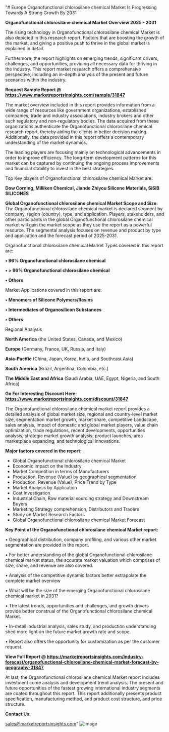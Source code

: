 "# Europe Organofunctional chlorosilane chemical Market Is Progressing Towards A Strong Growth By 2031

<Strong> Organofunctional chlorosilane chemical Market Overview 2025 - 2031</strong>

The rising technology in Organofunctional chlorosilane chemical Market is also depicted in this research report. Factors that are boosting the growth of the market, and giving a positive push to thrive in the global market is explained in detail.

Furthermore, the report highlights on emerging trends, significant drivers, challenges, and opportunities, providing all necessary data for thriving in the industry. This report market research offers a comprehensive perspective, including an in-depth analysis of the present and future scenarios within the industry.

<strong>Request Sample Report @ <a href=https://www.marketreportsinsights.com/sample/31847>https://www.marketreportsinsights.com/sample/31847</a></strong>

The market overview included in this report provides information from a wide range of resources like government organizations, established companies, trade and industry associations, industry brokers and other such regulatory and non-regulatory bodies. The data acquired from these organizations authenticate the Organofunctional chlorosilane chemical research report, thereby aiding the clients in better decision making. Additionally, the data provided in this report offers a contemporary understanding of the market dynamics.

The leading players are focusing mainly on technological advancements in order to improve efficiency. The long-term development patterns for this market can be captured by continuing the ongoing process improvements and financial stability to invest in the best strategies.

Top Key players of Organofunctional chlorosilane chemical Market are:

<strong>Dow Corning, Milliken Chemical, Jiande Zhiyou Silicone Materials, SiSiB SILICONES</strong>

<strong><b>Global Organofunctional chlorosilane chemical Market Scope and Size:</b></strong>
The Organofunctional chlorosilane chemical market is declared segment by company, region (country), type, and application. Players, stakeholders, and other participants in the global Organofunctional chlorosilane chemical market will gain the market scope as they use the report as a powerful resource. The segmental analysis focuses on revenue and product by type and application and the forecast period of 2025-2031.

Organofunctional chlorosilane chemical Market Types covered in this report are:

<strong>• 96% Organofunctional chlorosilane chemical

• > 96% Organofunctional chlorosilane chemical

• Others</strong>

Market Applications covered in this report are:

<strong>• Monomers of Silicone Polymers/Resins

• Intermediates of Organosilicon Substances

• Others</strong> 

Regional Analysis

<strong>North America</strong> (the United States, Canada, and Mexico)

<strong>Europe</strong> (Germany, France, UK, Russia, and Italy)

<strong>Asia-Pacific</strong> (China, Japan, Korea, India, and Southeast Asia)

<strong>South America</strong> (Brazil, Argentina, Colombia, etc.)

<strong>The Middle East and Africa</strong> (Saudi Arabia, UAE, Egypt, Nigeria, and South Africa)

<strong>Go For Interesting Discount Here: <a href=https://www.marketreportsinsights.com/discount/31847>https://www.marketreportsinsights.com/discount/31847</a></strong>

The Organofunctional chlorosilane chemical market report provides a detailed analysis of global market size, regional and country-level market size, segmentation market growth, market share, competitive Landscape, sales analysis, impact of domestic and global market players, value chain optimization, trade regulations, recent developments, opportunities analysis, strategic market growth analysis, product launches, area marketplace expanding, and technological innovations.

<strong><b>Major factors covered in the report:</b></strong>
<ul>
  <li>Global Organofunctional chlorosilane chemical Market </li>
  <li>Economic Impact on the Industry</li>
  <li>Market Competition in terms of Manufacturers</li>
  <li>Production, Revenue (Value) by geographical segmentation</li>
  <li>Production, Revenue (Value), Price Trend by Type</li>
  <li>Market Analysis by Application</li>
  <li>Cost Investigation</li>
  <li>Industrial Chain, Raw material sourcing strategy and Downstream Buyers</li>
  <li>Marketing Strategy comprehension, Distributors and Traders</li>
  <li>Study on Market Research Factors</li>
  <li>Global Organofunctional chlorosilane chemical Market Forecast</li>
</ul>

<strong><b>Key Point of the Organofunctional chlorosilane chemical Market report:</b></strong>

• Geographical distribution, company profiling, and various other market segmentation are provided in the report.

• For better understanding of the global Organofunctional chlorosilane chemical market status, the accurate market valuation which comprises of size, share, and revenue are also covered.

• Analysis of the competitive dynamic factors better extrapolate the complete market overview

• What will be the size of the emerging Organofunctional chlorosilane chemical market in 2031?

• The latest trends, opportunities and challenges, and growth drivers provide better construal of the Organofunctional chlorosilane chemical Market.

• In-detail industrial analysis, sales study, and production understanding shed more light on the future market growth rate and scope.

• Report also offers the opportunity for customization as per the customer request.

<strong><b>View Full Report @ <a href=https://marketreportsinsights.com/industry-forecast/organofunctional-chlorosilane-chemical-market-forecast-by-geography-31847>https://marketreportsinsights.com/industry-forecast/organofunctional-chlorosilane-chemical-market-forecast-by-geography-31847</a></b></strong>


At last, the Organofunctional chlorosilane chemical Market report includes investment come analysis and development trend analysis. The present and future opportunities of the fastest growing international industry segments are coated throughout this report. This report additionally presents product specification, manufacturing method, and product cost structure, and price structure.

<strong>Contact Us:</strong>

sales@marketreportsinsights.com"
![image](https://github.com/user-attachments/assets/5914c03d-b6bc-44fe-9356-7186e2f63810)
